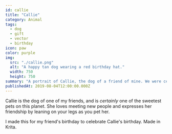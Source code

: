 ```yaml
---
id: callie
title: "Callie"
category: Animal
tags:
  - dog
  - gift
  - vector
  - birthday
icon: paw
color: purple
img:
  src: "./callie.png"
  alt: "A happy tan dog wearing a red birthday hat."
  width: 750
  height: 750
summary: "A portrait of Callie, the dog of a friend of mine. We were celebrating her birthday."
publishedAt: 2019-08-04T12:00:00.000Z
---
```


Callie is the dog of one of my friends, and is _certainly_ one of the sweetest pets on this planet. She loves meeting new people and expresses her friendship by leaning on your legs as you pet her.

I made this for my friend's birthday to celebrate Callie's birthday. Made in Krita.
